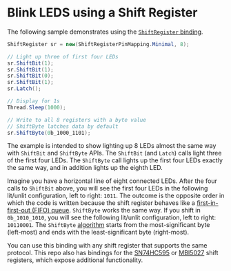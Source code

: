 # Blink LEDS using a Shift Register

The following sample demonstrates using the [`ShiftRegister` binding](../../src/devices/ShiftRegister/README.md).

```csharp
ShiftRegister sr = new(ShiftRegisterPinMapping.Minimal, 8);

// Light up three of first four LEDs
sr.ShiftBit(1);
sr.ShiftBit(1);
sr.ShiftBit(0);
sr.ShiftBit(1);
sr.Latch();

// Display for 1s
Thread.Sleep(1000);

// Write to all 8 registers with a byte value
// ShiftByte latches data by default
sr.ShiftByte(0b_1000_1101);
```

The example is intended to show lighting up 8 LEDs almost the same way with `ShiftBit` and `ShiftByte` APIs. The `ShiftBit` (and `Latch`) calls light three of the first four LEDs. The `ShiftByte` call lights up the first four LEDs exactly the same way, and in addition lights up the eighth LED.

Imagine you have a horizontal line of eight connected LEDs. After the four calls to `ShiftBit` above, you will see the first four LEDs in the following lit/unlit configuration, left to right: `1011`. The outcome is the opposite order in which the code is written because the shift register behaves like a [first-in-first-out (FIFO) queue](https://en.wikipedia.org/wiki/Queue_(abstract_data_type)). `ShiftByte` works the same way. If you shift in `0b_1010_1010`, you will see the following lit/unlit configuration, left to right: `10110001`. The `ShiftByte` [algorithm](https://github.com/dotnet/iot/blob/0b7733e5580ad55fc80e76e0587740d95c5ea0c2/src/devices/ShiftRegister/ShiftRegister.cs#L143-L152) starts from the most-significant byte (left-most) and ends with the least-significant byte (right-most).

You can use this binding with any shift register that supports the same protocol. This repo also has bindings for the [SN74HC595](../../src/devices/ShiftRegister/README.md) or [MBI5027](../../src/devices/Mbi5027/README.md) shift registers, which expose additional functionality.

